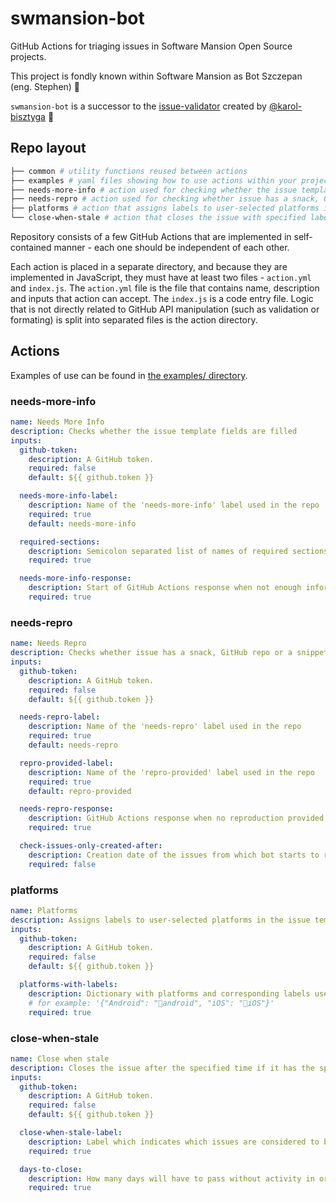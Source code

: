 # swmansion-bot

GitHub Actions for triaging issues in Software Mansion Open Source projects.

This project is fondly known within Software Mansion as Bot Szczepan (eng. Stephen) 🤖

`swmansion-bot` is a successor to the [issue-validator](https://github.com/karol-bisztyga/issue-validator) created by [@karol-bisztyga](https://github.com/karol-bisztyga) 🙌

## Repo layout

```bash
├── common # utility functions reused between actions
├── examples # yaml files showing how to use actions within your project
├── needs-more-info # action used for checking whether the issue template fields are filled
├── needs-repro # action used for checking whether issue has a snack, GitHub repo or a snippet of code
├── platforms # action that assigns labels to user-selected platforms in the issue template
└── close-when-stale # action that closes the issue with specified label after some time of inactivity
```

Repository consists of a few GitHub Actions that are implemented in self-contained manner - each one should be independent of each other.

Each action is placed in a separate directory, and because they are implemented in JavaScript, they must have at least two files - `action.yml` and `index.js`. The `action.yml` file is the file that contains name, description and inputs that action can accept. The `index.js` is a code entry file. Logic that is not directly related to GitHub API manipulation (such as validation or formating) is split into separated files is the action directory.

## Actions

Examples of use can be found in [the examples/ directory](./examples/README.md).

### needs-more-info

```yml
name: Needs More Info
description: Checks whether the issue template fields are filled
inputs:
  github-token:
    description: A GitHub token.
    required: false
    default: ${{ github.token }}

  needs-more-info-label:
    description: Name of the 'needs-more-info' label used in the repo
    required: true
    default: needs-more-info

  required-sections:
    description: Semicolon separated list of names of required sections eg. 'Description;Reproduction;Platform'
    required: true

  needs-more-info-response:
    description: Start of GitHub Actions response when not enough information is provided
    required: true
```

### needs-repro

```yml
name: Needs Repro
description: Checks whether issue has a snack, GitHub repo or a snippet of code
inputs:
  github-token:
    description: A GitHub token.
    required: false
    default: ${{ github.token }}

  needs-repro-label:
    description: Name of the 'needs-repro' label used in the repo
    required: true
    default: needs-repro

  repro-provided-label:
    description: Name of the 'repro-provided' label used in the repo
    required: true
    default: repro-provided

  needs-repro-response:
    description: GitHub Actions response when no reproduction provided
    required: true

  check-issues-only-created-after:
    description: Creation date of the issues from which bot starts to reply when comment is added/edited/deleted. Date with format - YYYY-MM-DD
    required: false
```

### platforms

```yml
name: Platforms
description: Assigns labels to user-selected platforms in the issue template
inputs:
  github-token:
    description: A GitHub token.
    required: false
    default: ${{ github.token }}

  platforms-with-labels:
    description: Dictionary with platforms and corresponding labels used in the repo
    # for example: '{"Android": "🤖android", "iOS": "🍎iOS"}'
    required: true
```

### close-when-stale

```yml
name: Close when stale
description: Closes the issue after the specified time if it has the specified label
inputs:
  github-token:
    description: A GitHub token.
    required: false
    default: ${{ github.token }}

  close-when-stale-label:
    description: Label which indicates which issues are considered to be closed
    required: true

  days-to-close:
    description: How many days will have to pass without activity in order to close the issue
    required: true
```
